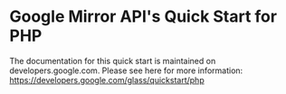 Google Mirror API's Quick Start for PHP
========================

The documentation for this quick start is maintained on developers.google.com.
Please see here for more information:
https://developers.google.com/glass/quickstart/php